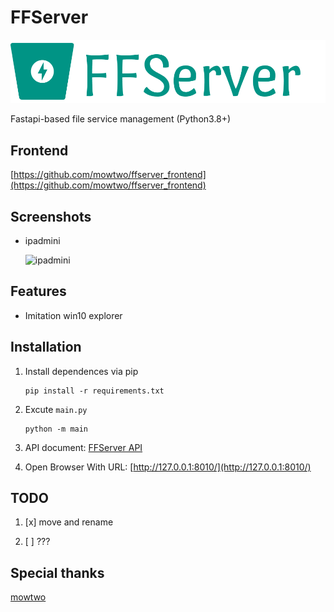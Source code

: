 # FFServer

![](https://github.com/DimCyan/ffserver/blob/main/static/img/ffserver.png)

Fastapi-based file service management (Python3.8+)


## Frontend

[https://github.com/mowtwo/ffserver_frontend](https://github.com/mowtwo/ffserver_frontend)

## Screenshots

- ipadmini

    ![ipadmini](https://github.com/nanarino/ffserver/blob/main/static/screenshot/ipadmini.png)

## Features

- Imitation win10 explorer

## Installation

1. Install dependences via pip
    ```
    pip install -r requirements.txt
    ```

2. Excute `main.py`
    ```
    python -m main
    ```

3. API document: [FFServer API](http://127.0.0.1:8010/docs)

4. Open Browser With URL: [http://127.0.0.1:8010/](http://127.0.0.1:8010/)


## TODO

1. [x] move and rename

2. [ ] ???


## Special thanks

[mowtwo](https://github.com/mowtwo)

